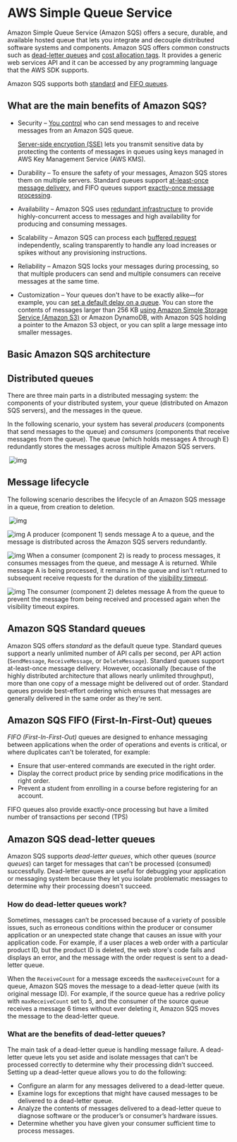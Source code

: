 # AWS Simple Queue Service



Amazon Simple Queue Service (Amazon SQS) offers a secure, durable, and available hosted                                    queue that lets you integrate and decouple distributed software systems and components. Amazon SQS offers common constructs such as [dead-letter queues](https://docs.aws.amazon.com/AWSSimpleQueueService/latest/SQSDeveloperGuide/sqs-dead-letter-queues.html) and [cost allocation tags](https://docs.aws.amazon.com/AWSSimpleQueueService/latest/SQSDeveloperGuide/sqs-queue-tags.html). It provides a generic web services API and it can be accessed by any programming language that the AWS SDK                                    supports.                                 

Amazon SQS supports both [standard](https://docs.aws.amazon.com/AWSSimpleQueueService/latest/SQSDeveloperGuide/standard-queues.html) and [FIFO queues](https://docs.aws.amazon.com/AWSSimpleQueueService/latest/SQSDeveloperGuide/FIFO-queues.html).



## What are the main benefits of Amazon SQS?

- Security – [You control](https://docs.aws.amazon.com/AWSSimpleQueueService/latest/SQSDeveloperGuide/sqs-authentication-and-access-control.html) who can  send messages to and receive messages from an Amazon SQS queue.                                          

  [Server-side encryption (SSE)](https://docs.aws.amazon.com/AWSSimpleQueueService/latest/SQSDeveloperGuide/sqs-server-side-encryption.html) lets  you transmit sensitive data by protecting the contents of messages in queues using keys managed in AWS Key Management Service (AWS KMS).                                          

- Durability – To ensure the safety of your messages, Amazon SQS stores them on multiple servers. Standard queues support [at-least-once message delivery](https://docs.aws.amazon.com/AWSSimpleQueueService/latest/SQSDeveloperGuide/standard-queues.html#standard-queues-at-least-once-delivery), and FIFO queues support [exactly-once message processing](https://docs.aws.amazon.com/AWSSimpleQueueService/latest/SQSDeveloperGuide/FIFO-queues.html#FIFO-queues-exactly-once-processing).                                          

- Availability – Amazon SQS uses [redundant infrastructure](https://docs.aws.amazon.com/AWSSimpleQueueService/latest/SQSDeveloperGuide/sqs-basic-architecture.html) to provide highly-concurrent access to messages and high availability for producing and  consuming messages.                                           

- Scalability – Amazon SQS can process each [buffered request](https://docs.aws.amazon.com/AWSSimpleQueueService/latest/SQSDeveloperGuide/sqs-client-side-buffering-request-batching.html)  independently, scaling transparently to handle any load increases or spikes  without any provisioning instructions.                                          

- Reliability – Amazon SQS locks your messages during  processing, so that multiple producers can send and multiple consumers can  receive messages at the same time.                                           

- Customization – Your queues don't have to be  exactly alike—for example, you can [set a  default delay on a queue](https://docs.aws.amazon.com/AWSSimpleQueueService/latest/SQSDeveloperGuide/sqs-delay-queues.html). You can store the contents of messages  larger than 256 KB [using Amazon Simple Storage Service (Amazon S3)](https://docs.aws.amazon.com/AWSSimpleQueueService/latest/SQSDeveloperGuide/sqs-s3-messages.html)  or Amazon DynamoDB, with Amazon SQS holding a pointer to the Amazon S3 object, or you can split  a large message into smaller messages.                                          



## Basic Amazon SQS architecture



## Distributed queues

There are three main parts in a distributed messaging system: the components of  your distributed system, your queue (distributed on Amazon SQS servers), and the messages  in the queue.                                 

In the following scenario, your system has several *producers* (components that send messages                                    to the queue) and *consumers* (components that receive messages from the queue). The queue (which                                    holds messages A through E) redundantly stores the messages across multiple Amazon                                    SQS servers.                                 

​                                                                         ![img](https://docs.aws.amazon.com/AWSSimpleQueueService/latest/SQSDeveloperGuide/images/ArchOverview.png)                                                                                                          



## Message lifecycle

The following scenario describes the lifecycle of an Amazon SQS message in a queue,                                    from creation to deletion.                                 

​                                                                         ![img](https://docs.aws.amazon.com/AWSSimpleQueueService/latest/SQSDeveloperGuide/images/sqs-message-lifecycle-diagram.png)                                                                                                          

 ![img](https://docs.aws.amazon.com/AWSSimpleQueueService/latest/SQSDeveloperGuide/images/number-1-red.png) A producer (component 1) sends message A to a queue, and the message is distributed across the Amazon SQS servers redundantly.                                 

 ![img](https://docs.aws.amazon.com/AWSSimpleQueueService/latest/SQSDeveloperGuide/images/number-2-red.png)  When a consumer (component 2) is ready to process messages, it consumes messages from the queue, and message A is returned. While message A is being processed, it remains in the queue and isn't returned to subsequent receive requests for the duration of the [visibility timeout](https://docs.aws.amazon.com/AWSSimpleQueueService/latest/SQSDeveloperGuide/sqs-visibility-timeout.html).                                 

  ![img](https://docs.aws.amazon.com/AWSSimpleQueueService/latest/SQSDeveloperGuide/images/number-3-red.png)   The consumer (component 2) deletes message A from the queue to prevent the message from being received and processed again when the visibility timeout expires.       

 

## Amazon SQS Standard queues                          

Amazon SQS offers *standard* as the default queue type. Standard queues support a nearly unlimited number of API calls per second, per API action   (`SendMessage`, `ReceiveMessage`, or `DeleteMessage`). Standard queues support at-least-once message delivery. However, occasionally (because of the highly distributed architecture that allows nearly unlimited throughput), more than one copy of a message might be delivered   out of order. Standard queues provide best-effort ordering which ensures that messages are generally delivered in the same order as they're sent.  



## Amazon SQS FIFO (First-In-First-Out) queues                     

*FIFO (First-In-First-Out)* queues are designed to enhance messaging between  applications when the order of operations and events is critical, or where duplicates  can't be tolerated, for example:                                 

- Ensure that user-entered commands are executed in the right order.
- Display the correct product price by sending price modifications in the right order.                                          
- Prevent a student from enrolling in a course before registering for an   account.                                          

FIFO queues also provide exactly-once processing but have a limited number of transactions per second (TPS)



## Amazon SQS dead-letter queues                       

Amazon SQS supports *dead-letter queues*, which other queues  (*source queues*) can target for messages that can't be processed  (consumed) successfully. Dead-letter queues are useful for debugging your application  or  messaging system because they let you isolate problematic messages to determine why their processing doesn't succeed.

### How do dead-letter queues work?

Sometimes, messages can’t be processed because of a variety of possible issues,  such as erroneous conditions within the producer or consumer application or an   unexpected state change that causes an issue with your application code. For  example, if a user places a web order with a particular product ID, but the product  ID is deleted, the web store's code fails and displays an error, and the message  with the order request is sent to a dead-letter queue.                                 

When the  `ReceiveCount` for a message exceeds the `maxReceiveCount`                                    for a queue, Amazon SQS moves the message to a dead-letter queue (with its original                                    message ID). For example, if the source queue has a redrive policy with  `maxReceiveCount` set to 5, and the consumer of the source queue   receives a message 6 times without ever deleting it, Amazon SQS moves the message  to the  dead-letter queue.            

### What are the benefits of dead-letter queues?

The main task of a dead-letter queue is handling message failure.   A dead-letter queue lets you set aside and isolate messages that can’t be processed  correctly to determine why their processing didn’t succeed.  Setting up a dead-letter queue allows you to do the following:                                 

- Configure an alarm for any messages delivered to a dead-letter queue.
- Examine logs for exceptions that might have caused messages to be delivered  to a dead-letter queue.                                          
- Analyze the contents of messages delivered to a dead-letter queue to diagnose software                                             or the producer’s or consumer’s hardware issues.                                          
- Determine whether you have given your consumer sufficient time to process messages.

​                     